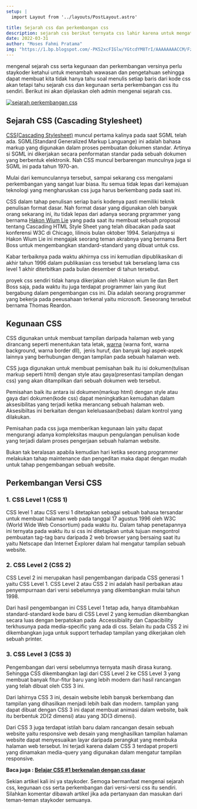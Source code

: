 ```yaml
---
setup: |
  import Layout from '../layouts/PostLayout.astro'

title: Sejarah css dan perkembangan css
description: sejarah css berikut ternyata css lahir karena untuk mengatasi munculnya tag-tag baru di 2 web browser ini pada masa awal web browser berkembang
date: 2022-03-31
author: "Moses Fahmi Pratama"
img: "https://1.bp.blogspot.com/-PK52xcFIGlw/YGtcdYM8TrI/AAAAAAAACCM/FzeOcRQwRJgsFNb3qUkfNAlTJd6-eYbvwCNcBGAsYHQ/s1280/sejarah-perkembangan-css.jpg"
---
```


mengenal sejarah css serta kegunaan dan perkembangan versinya perlu staykoder ketahui untuk menambah wawasan dan pengetahuan sehingga dapat membuat kita tidak hanya tahu soal menulis setiap baris dari kode css akan tetapi tahu sejarah css dan kegunaan serta perkembangan css itu sendiri. Berikut ini akan dijelaskan oleh admin mengenai sejarah css.

[![sejarah perkembangan css](https://1.bp.blogspot.com/-PK52xcFIGlw/YGtcdYM8TrI/AAAAAAAACCM/FzeOcRQwRJgsFNb3qUkfNAlTJd6-eYbvwCNcBGAsYHQ/s16000/sejarah-perkembangan-css.jpg "sejarah perkembangan css")](https://1.bp.blogspot.com/-PK52xcFIGlw/YGtcdYM8TrI/AAAAAAAACCM/FzeOcRQwRJgsFNb3qUkfNAlTJd6-eYbvwCNcBGAsYHQ/s1280/sejarah-perkembangan-css.jpg)

  

Sejarah CSS (Cascading Stylesheet)
----------------------------------

[CSS(Cascading Stylesheet)](https://id.m.wikipedia.org/wiki/Cascading_Style_Sheets) muncul pertama kalinya pada saat SGML telah ada. SGML(Standard Generalized Markup Languange) ini adalah bahasa markup yang digunakan dalam proses pembuatan dokumen standar. Artinya si SGML ini dikerjakan secara penformatan standar pada sebuah dokumen yang berbentuk elektronik. Nah CSS muncul berbarengan munculnya juga si SGML ini pada tahun 1970-an. 

  

Mulai dari kemunculannya tersebut, sampai sekarang css mengalami perkembangan yang sangat luar biasa. Itu semua tidak lepas dari kemajuan teknologi yang mengharuskan css juga harus berkembang pada saat ini. 

  

CSS dalam tahap penulisan seriap baris kodenya pasti memiliki teknik penulisan format dasar. Nah format dasar yang digunakan oleh banyak orang sekarang ini, itu tidak lepas dari adanya seorang prgrammer yang bernama [Hakon Wium Lie](https://en.m.wikipedia.org/wiki/H%C3%A5kon_Wium_Lie) yang pada saat itu membuat sebuah proposal tentang Cascading HTML Style Sheet yang telah dibacakan pada saat konferensi W3C di Chicago, Iilinois bulan oktober 1994. Selanjutnya si Hakon Wium Lie ini mengajak seorang teman akrabnya yang bernama Bert Boss untuk mengembangkan standard-standard yang dibuat untuk css.

  

Kabar terbaiknya pada waktu akhirnya css ini kemudian dipublikasikan di akhir tahun 1996 dalam publikasian css tersebut tak berselang lama css level 1 akhir diterbitkan pada bulan desember di tahun tersebut. 

  

proyek css sendiri tidak hanya dikerjakan oleh Hakon wium lie dan Bert Boss saja, pada waktu itu juga terdapat programmer lain yang ikut bergabung dalam pengembangan css ini. Dia adalah seorang programmer yang bekerja pada peeusahaan terkenal yaitu microsoft. Seseorang tersebut bernama Thomas Reardon.

  

Kegunaan CSS
------------

CSS digunakan untuk membuat tampilan daripada halaman web yang dirancang seperti menentukan tata letak, [warna](https://www.staykoding.xyz/2021/10/belajar-css-3-warna-pada-css.html) (warna font, warna background, warna border dll),  jenis huruf, dan banyak lagi aspek-aspek lainnya yang berhubungan dengan tampilan pada sebuah halaman web.

  

CSS juga digunakan untuk membuat pemisahan baik itu isi dokumen(tulisan markup seperti html) dengan style atau gaya(presentasi tampilan dengan css) yang akan ditampilkan dari sebuah dokumen web tersebut.

  

Pemisahan baik itu antara isi dokumen(markup html) dengan style atau gaya dari dokumen(kode css) dapat meningkatkan kemudahan dalam aksesibilitas yang terjadi ketika merancang sebuah halaman web. Aksesibiltas ini berkaitan dengan keleluasaan(bebas) dalam kontrol yang dilakukan.  

  

Pemisahan pada css juga memberikan kegunaan lain yaitu dapat mengurangi adanya kompleksitas maupun pengulangan penulisan kode yang terjadi dalam proses pengerjaan sebuah halaman website.

  

Bukan tak beralasan apabila kemudian hari ketika seorang programmer melakukan tahap maintenance dan pengeditan maka dapat dengan mudah untuk tahap pengembangan sebuah website.

  

Perkembangan Versi CSS
----------------------

### 1\. CSS Level 1 (CSS 1)

CSS level 1 atau CSS versi 1 ditetapkan sebagai sebuah bahasa tersandar untuk membuat halaman web pada tanggal 17 agustus 1996 oleh W3C (World Wide Web Consortium) pada waktu itu. Dalam tahap penetapannya ini ternyata pada waktu itu si css ini ditetapkan untuk tujuan mengontrol pembuatan tag-tag baru daripada 2 web browser yang bersaing saat itu yaitu Netscape dan Internet Explorer dalam hal mengatur tampilan sebuah website.

### 2\. CSS Level 2 (CSS 2)

CSS Level 2 ini merupakan hasil pengembangan daripada CSS generasi 1 yaitu CSS Level 1. CSS Level 2 atau CSS 2 ini adalah hasil perbaikan atau penyempurnaan dari versi sebelumnya yang dikembangkan mulai tahun 1998. 

  

Dari hasil pengembangan ini CSS Level 1 tetap ada, hanya ditambahkan standard-standard kode baru di CSS Level 2 yang kemudian dikembangkan secara luas dengan berpatokan pada  Accessibiality dan Capacibility terkhusunya pada media-specific yang ada di css. Selain itu pada CSS 2 ini dikembangkan juga untuk support terhadap tampilan yang dikerjakan oleh sebuah printer.

### 3\. CSS Level 3 (CSS 3)

Pengembangan dari versi sebelumnya ternyata masih dirasa kurang. Sehingga CSS dikembangkan lagi dari CSS Level 2 ke CSS Level 3 yang membuat banyak fitur-fitur baru yang lebih modern dari hasil rancangan yang telah dibuat oleh CSS 3 ini.

  

Dari lahirnya CSS 3 ini, desain website lebih banyak berkembang dan tampilan yang dihasilkan menjadi lebih baik dan modern. tampilan yang dapat dibuat dengan CSS 3 ini dapat membuat animasi dalam website, baik itu berbentuk 2D(2 dimensi) atau yang 3D(3 dimensi).

  

Dari CSS 3 juga terdapat istilah baru dalam rancangan desain sebuah website yaitu responsive web desain yang menghasilkan tampilan halaman website dapat menyesuaikan layar daripada perangkat yang membuka halaman web tersebut. Ini terjadi karena dalam CSS 3 terdapat properti yang dinamakan media-query yang digunakan dalam mengatur tampilan responsive.

  

**Baca juga : [Belajar CSS #1 berkenalan dengan css dasar](https://www.staykoding.xyz/2021/05/berkenalan-dengan-css-dasar.html)**

  

Sekian artikel kali ini ya staykoder. Semoga bermanfaat mengenai sejarah css, kegunaan css serta perkembangan dari versi-versi css itu sendiri. Silahkan komentar dibawah artikel jika ada pertanyaan dan masukan dari teman-teman staykoder semuanya.